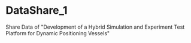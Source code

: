 # DataShare_1
Share Data of "Development of a Hybrid Simulation and Experiment Test Platform for Dynamic Positioning Vessels"
